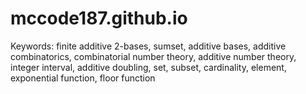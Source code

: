 # mccode187.github.io

Keywords: 
finite additive 2-bases, 
sumset, 
additive bases, 
additive combinatorics, 
combinatorial number theory, 
additive number theory, 
integer interval, 
additive doubling, 
set, 
subset, 
cardinality, 
element, 
exponential function, 
floor function
